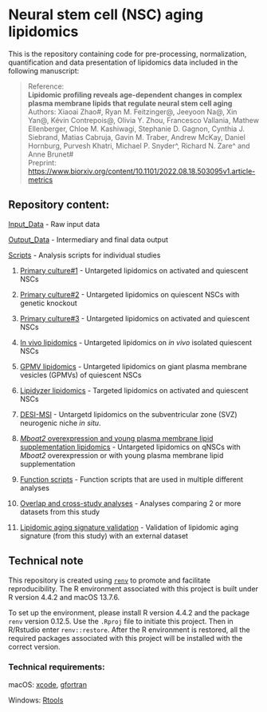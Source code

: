 # Neural stem cell (NSC) aging lipidomics

This is the repository containing code for pre-processing, normalization, quantification and data presentation of lipidomics data included in the following manuscript:

>Reference: <br>**Lipidomic profiling reveals age-dependent changes in complex plasma membrane lipids that regulate neural stem cell aging** <br>
>Authors: Xiaoai Zhao#, Ryan M. Feitzinger@, Jeeyoon Na@, Xin Yan@, Kévin Contrepois@, Olivia Y. Zhou, Francesco Vallania, Mathew Ellenberger, Chloe M. Kashiwagi, Stephanie D. Gagnon, Cynthia J. Siebrand, Matias Cabruja, Gavin M. Traber, Andrew McKay, Daniel Hornburg, Purvesh Khatri, Michael P. Snyder^, Richard N. Zare^ and Anne Brunet#<br>
>Preprint: https://www.biorxiv.org/content/10.1101/2022.08.18.503095v1.article-metrics

## Repository content:

[Input_Data](https://github.com/xiaoaizhao/Neural-stem-cell-NSC-aging-lipidomics/tree/main/Input_Data) - Raw input data

[Output_Data](https://github.com/xiaoaizhao/Neural-stem-cell-NSC-aging-lipidomics/tree/main/Output_Data) - Intermediary and final data output

[Scripts](https://github.com/xiaoaizhao/Neural-stem-cell-NSC-aging-lipidomics/tree/main/Scripts) - Analysis scripts for individual studies

1. [Primary culture#1](https://github.com/xiaoaizhao/Neural-stem-cell-NSC-aging-lipidomics/tree/main/Scripts/Primary_culture%231) - Untargeted lipidomics on activated and quiescent NSCs

2. [Primary culture#2](https://github.com/xiaoaizhao/Neural-stem-cell-NSC-aging-lipidomics/tree/main/Scripts/Primary_culture%232) - Untargeted lipidomics on quiescent NSCs with genetic knockout

3. [Primary culture#3]() - Untargeted lipidomics on activated and quiescent NSCs

4. [In vivo lipidomics](https://github.com/xiaoaizhao/Neural-stem-cell-NSC-aging-lipidomics/tree/main/Scripts/In_vivo_lipidomics) - Untargeted lipidomics on _in vivo_ isolated quiescent NSCs

5. [GPMV lipidomics](https://github.com/xiaoaizhao/Neural-stem-cell-NSC-aging-lipidomics/tree/main/Scripts/GPMV) - Untargeted lipidomics on giant plasma membrane vesicles (GPMVs) of quiescent NSCs

6. [Lipidyzer lipidomics](https://github.com/xiaoaizhao/Neural-stem-cell-NSC-aging-lipidomics/tree/main/Scripts/Lipidyzer) - Targeted lipidomics on activated and quiescent NSCs

7. [DESI-MSI](https://github.com/xiaoaizhao/Neural-stem-cell-NSC-aging-lipidomics/tree/main/Scripts/DESI_MSI) - Untargetd lipidomics on the subventricular zone (SVZ) neurogenic niche _in situ_.

8. [_Mboat2_ overexpression and young plasma membrane lipid supplementation lipidomics]() - Untargeted lipidomics on qNSCs with _Mboat2_ overexpression or with young plasma membrane lipid supplementation

9. [Function scripts](https://github.com/xiaoaizhao/Neural-stem-cell-NSC-aging-lipidomics/tree/main/Scripts/Function_scripts) - Function scripts that are used in multiple different analyses

10. [Overlap and cross-study analyses]() - Analyses comparing 2 or more datasets from this study

11. [Lipidomic aging signature validation]() - Validation of lipidomic aging signature (from this study) with an external dataset

## Technical note

This repository is created using [`renv`](https://rstudio.github.io/renv/index.html) to promote and facilitate reproducibility. The R environment associated with this project is built under R version 4.4.2 and macOS 13.7.6.

To set up the environment, please install R version 4.4.2 and the package `renv` version 0.12.5. Use the `.Rproj` file to initiate this project. Then in R/Rstudio enter `renv::restore`. After the R environment is restored, all the required packages associated with this project will be installed with the correct version.



### Technical requirements:

macOS: [xcode](https://mac.install.guide/commandlinetools/4.html), [gfortran](https://stackoverflow.com/questions/35999874/mac-os-x-r-error-ld-warning-directory-not-found-for-option)

Windows: [Rtools](https://cran.r-project.org/bin/windows/Rtools/)